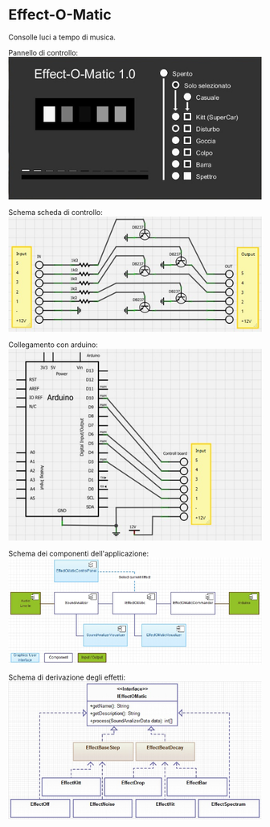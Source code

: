 Effect-O-Matic
==============

Consolle luci a tempo di musica.

Pannello di controllo:
![Consolle](/readme/Consolle.jpg "Consolle")

Schema scheda di controllo:
![ControllBoard](/readme/ControllBoard.jpg "ControllBoard")

Collegamento con arduino:
![Arduino](/readme/Arduino.jpg "Arduino")

Schema dei componenti dell'applicazione:
![Components](/readme/Components_UML.jpg "Components")

Schema di derivazione degli effetti:
![Effects](/readme/Effects_UML.jpg "Effects")